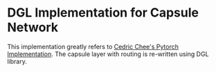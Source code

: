 # DGL Implementation for Capsule Network

This implementation greatly refers to [Cedric Chee's Pytorch Implementation](https://github.com/cedrickchee).
The capsule layer with routing is re-written using DGL library.
